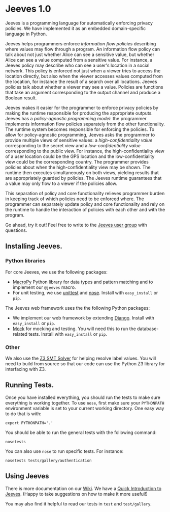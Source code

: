 Jeeves 1.0
======
Jeeves is a programming language for automatically enforcing privacy policies. We have implemented it as an embedded domain-specific language in Python.

Jeeves helps programmers enforce _information flow policies_ describing where values may flow through a program.
An information flow policy can talk about not just whether Alice can see a sensitive value, but whether Alice can see a value computed from a sensitive value. For instance, a Jeeves policy may describe who can see a user's location in a social network. This policy is enforced not just when a viewer tries to access the location directly, but also when the viewer accesses values computed from the location, for instance the result of a search over all locations. Jeeves policies talk about whether a viewer may see a value. Policies are functions that take an argument corresponding to the output channel and produce a Boolean result.

Jeeves makes it easier for the programmer to enforce privacy policies by making the runtime responsible for producing the appropriate outputs. Jeeves has a _policy-agnostic programming model_: the programmer implements information flow policies separately from the other functionality. The runtime system becomes responsible for enforcing the policies. To allow for policy-agnostic programming, Jeeves asks the programmer to provide multiple views of sensitive values: a _high-confidentiality value_ corresponding to the secret view and a _low-confidentiality value_ corresponding to the public view. For instance, the high-confidentiality view of a user location could be the GPS location and the low-confidentiality view could be the corresponding country. The programmer provides policies about when the high-confidentiality view may be shown. The runtime then executes simultaneously on both views, yielding results that are appropriately guarded by policies. The Jeeves runtime guarantees that a value may only flow to a viewer if the policies allow.

This separation of policy and core functionality relieves programmer burden in keeping track of which policies need to be enforced where. The programmer can separately update policy and core functionality and rely on the runtime to handle the interaction of policies with each other and with the program.

Go ahead, try it out! Feel free to write to the [Jeeves user group](https://groups.google.com/forum/#!forum/jeeves-programmers) with questions.

## Installing Jeeves.

### Python libraries
For core Jeeves, we use the following packages:
* [MacroPy](https://github.com/lihaoyi/macropy) Python library for data types and pattern matching and to implement our ```@jeeves``` macro.
* For unit testing, we use [unittest](http://docs.python.org/2/library/unittest.html) and [nose](https://nose.readthedocs.org/en/latest/). Install with ```easy_install``` or ```pip```.

The Jeeves web framework uses the the following Python packages:
* We implement our web framework by extending [Django](https://www.djangoproject.com/). Install with ```easy_install``` or ```pip```.
* [Mock](http://www.voidspace.org.uk/python/mock/) for mocking and testing. You will need this to run the database-related tests. Install with ```easy_install``` or ```pip```.

### Other
We also use the [Z3 SMT Solver](http://z3.codeplex.com/releases) for helping resolve label values. You will need to build from source so that our code can use the Python Z3 library for interfacing with Z3.

## Running Tests.
Once you have installed everything, you should run the tests to make sure everything is working together. To use ```nose```, first make sure your ```PYTHONPATH``` environment variable is set to your current working directory. One easy way to do that is with:

    export PYTHONPATH='.'
    
You should be able to run the general tests with the following command:

    nosetests
    
You can also use ```nose``` to run specific tests. For instance:

    nosetests tests/gallery/authentication
    
## Using Jeeves
There is more documentation on our [Wiki](https://github.com/jeanqasaur/jeeves/wiki). We have a [Quick Introduction to Jeeves](https://github.com/jeanqasaur/jeeves/wiki/A-Quick-Introduction-to-Jeeves). (Happy to take suggestions on how to make it more useful!)

You may also find it helpful to read our tests in ```test``` and ```test/gallery```.
